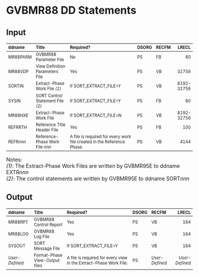 # GVBMR88 DD Statements  
  
## Input

<style>
table { font-size: 80% }
</style>

| ddname         | Title                             | Required?              | DSORG | RECFM | LRECL |
| :-             | :-                                | :-                     | :-    | :-    | -:    | 
| MR88PARM       | GVBMR88 Parameter File            | No                     | PS    | FB    | 80    |
| MR88VDP        | View Definition Parameters File   | Yes                    | PS    | VB    | 32756 |
| SORTIN         | Extract-Phase Work File *(1)* | If SORT_EXTRACT_FILE=Y | PS    | VB    | 8192-32756 |
| SYSIN          | SORT Control Statement File *(2)* | If SORT_EXTRACT_FILE=Y | PS    | FB    | 80    |
| MR88HXE        | Extract-Phase Work File           | If SORT_EXTRACT_FILE=N | PS    | VB    | 8192-32756 |
| REFRRTH        | Reference Title Header File       | Yes                    | PS    | FB    | 100     |
| REFR*nnn*      | Reference-Phase Work File *nnn*   | A file is required for every work file created in the Reference Phase.           | PS    | VB    | 4144       |

Notes:  
*(1)*: The Extract-Phase Work Files are written by GVBMR95E to ddname EXTR*nnn*  
*(2)*: The control statements are written by GVBMR95E to ddname SORT*nnn* 

## Output

| ddname         | Title                             | Required?              | DSORG | RECFM | LRECL |
| :-             | :-                                | :-                     | :-    | :-    | -:    | 
| MR88RPT        | GVBMR88 Control Report            | Yes                    | PS    | VB    | 164    |
| MR88LOG        | GVBMR88 Log File                  | Yes                    | PS    | VB    | 164 |
| SYSOUT         | SORT Message File                 | If SORT_EXTRACT_FILE=Y | PS    | VB    | 164 |
| *User-Defined* | Format-Phase View-Output files    | A file is required for every view in the Extract-Phase Work File.           | PS    | *User-Defined* | *User-Defined* |
  

